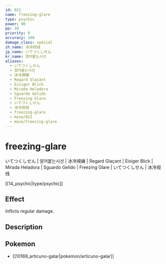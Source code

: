 ```yaml
---
id: 821
name: freezing-glare
type: psychic
power: 90
pp: 10
priority: 0
accuracy: 100
damage_class: special
zh_name: 冰冷视线
jp_name: いてつくしせん
kr_name: 얼어붙는시선
aliases:
  - いてつくしせん
  - 얼어붙는시선
  - 冰冷視線
  - Regard Glaçant
  - Eisiger Blick
  - Mirada Heladora
  - Sguardo Gelido
  - Freezing Glare
  - いてつくしせん
  - 冰冷视线
  - freezing-glare
  - move/821
  - move/freezing-glare
---
```

# freezing-glare
    
いてつくしせん | 얼어붙는시선 | 冰冷視線 | Regard Glaçant | Eisiger Blick | Mirada Heladora | Sguardo Gelido | Freezing Glare | いてつくしせん | 冰冷视线

[[14_psychic|type/psychic]]

## Effect

Inflicts regular damage.

## Description



## Pokemon

- [[10169_articuno-galar|pokemon/articuno-galar]]

